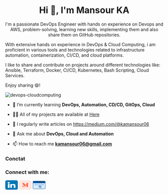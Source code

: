<h1 align="center">Hi 👋, I'm Mansour KA</h1>
<p align="center">I'm a passionate DevOps Engineer with hands on experience on Devops and AWS, problem-solving, learning new skills, implementing them and also share them on GitHub repositories.</p>

With extensive hands on experience in DevOps & Cloud Computing, i am proficient in various tools 
and technologies related to infrastructure automation, containerization, CI/CD, and cloud platforms.

I like to share and contribute on projects around different technologies like: Ansible, Terraform, Docker, CI/CD, Kubernetes, Bash Scripting, Cloud Services.

Enjoy sharing 😄!


<p align="left"> <img src="https://komarev.com/ghpvc/?username=devops-cloudcomputing&label=Profile%20views&color=0e75b6&style=flat" alt="devops-cloudcomputing"/></p>

- 🌱 I’m currently learning **DevOps, Automation, CD/CD, GitOps, Cloud**

- 👨‍💻 All of my projects are available at [Here](https://github.com/mansourka06)

- 📝 I regularly write articles on https://medium.com/@kamansour06

- 💬 Ask me about **DevOps, Cloud and Automation**

- 📫 How to reach me **kamansour06@gmail.com**

### Conctat 

<h3 align="left">Connect with me:</h3>
<p align="left">
<a href="www.linkedin.com/in/mansour-ka-57b2b8152" target="blank"><img align="center" src="images/icons/linkedin.png" alt="mansourka" height="30" width="40" /></a>
<a href="https://medium.com/@kamansour06" target="blank"><img align="center" src="images/icons/medium.svg" alt="mansourka" height="30" width="40" /></a>
<a href="https://mansourka-cv.web.app/" target="blank"><img align="center" src="images/icons/website.png" alt="mansourka" height="30" width="40" /></a>
</p>

